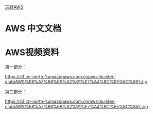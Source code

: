 
[玩转AWS](https://www.cnblogs.com/syaving/p/8649729.html/)


# AWS 中文文档



# AWS视频资料

第一部分：

https://s3.cn-north-1.amazonaws.com.cn/aws-builder-club/AWS%E8%A7%86%E9%A2%91%E7%A4%BC%E5%8C%851.zip

第二部分：

https://s3.cn-north-1.amazonaws.com.cn/aws-builder-club/AWS%E8%A7%86%E9%A2%91%E7%A4%BC%E5%8C%852.zip
